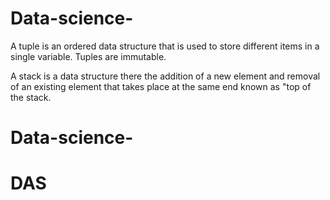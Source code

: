 # Data-science-
A tuple is an ordered data structure that is used to store different items in a single variable. Tuples are immutable.

A stack is a data structure there the addition of a new element and removal of an existing element that takes place at the same end known as "top of the stack.
# Data-science-
# DAS
